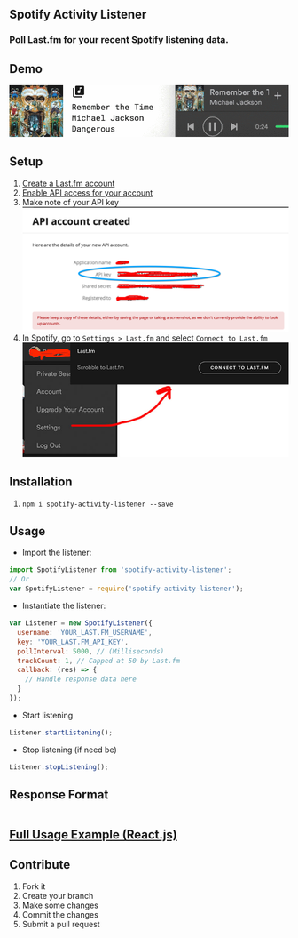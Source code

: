 ## **Spotify Activity Listener**
### Poll Last.fm for your recent Spotify listening data.

## **Demo**
![The gif failed to load, please refresh your browser!](images/demo.gif)

## **Setup**
1. [Create a Last.fm account](https://www.last.fm/join)
2. [Enable API access for your account](http://www.last.fm/api/account/create)
3. Make note of your API key
![The image failed to load, please refresh your browser!](images/api-key.png)
4. In Spotify, go to `Settings > Last.fm` and select `Connect to Last.fm`
![The image failed to load, please refresh your browser!](images/spotify-settings.jpg)

## **Installation**
1. `npm i spotify-activity-listener --save`

## **Usage**
- Import the listener:
```javascript
import SpotifyListener from 'spotify-activity-listener';
// Or
var SpotifyListener = require('spotify-activity-listener');
```
- Instantiate the listener:
```javascript
var Listener = new SpotifyListener({
  username: 'YOUR_LAST.FM_USERNAME',
  key: 'YOUR_LAST.FM_API_KEY',
  pollInterval: 5000, // (Milliseconds)
  trackCount: 1, // Capped at 50 by Last.fm
  callback: (res) => {
    // Handle response data here
  }
});
```
- Start listening
```javascript
Listener.startListening();
```
- Stop listening (if need be)
```javascript
Listener.stopListening();
```

## **Response Format**
```javascript

```

## [**Full Usage Example (React.js)**](example/Example.js)

## **Contribute**
1. Fork it
2. Create your branch
3. Make some changes
4. Commit the changes
5. Submit a pull request

